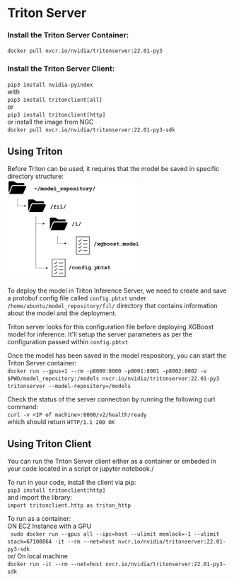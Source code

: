 # Triton Server

### Install the Triton Server Container:
`docker pull nvcr.io/nvidia/tritonserver:22.01-py3`

### Install the Triton Server Client:
`pip3 install nvidia-pyindex`\
with\
`pip3 install tritonclient[all]`\
  or\
`pip3 install tritonclient[http]`\
  or install the image from NGC\
`docker pull nvcr.io/nvidia/tritonserver:22.01-py3-sdk`

## Using Triton
Before Triton can be used, it requires that the model be saved in specific directory structure:\
<img src="https://github.com/JustinBurg/triton_server/blob/main/triton_model_repository_layout.png" width="300">

To deploy the model in Triton Inference Server, we need to create and save a protobuf config file called `config.pbtxt` under `/home/ubuntu/model_repository/fil/` directory that contains information about the model and the deployment. 

Triton server looks for this configuration file before deploying XGBoost model for inference. It'll setup the server parameters as per the configuration passed within `config.pbtxt`

Once the model has been saved in the model respository, you can start the Triton Server container:\
`docker run --gpus=1 --rm -p8000:8000 -p8001:8001 -p8002:8002 -v $PWD/model_repository:/models nvcr.io/nvidia/tritonserver:22.01-py3 tritonserver --model-repository=/models`

Check the status of the server connection by running the following curl command:\
`curl -v <IP of machine>:8000/v2/health/ready`\
which should return `HTTP/1.1 200 OK`

## Using Triton Client
You can run the Triton Server client either as a container or embeded in your code located in a script or jupyter notebook./ 

To run in your code, install the client via pip:\
`pip3 install tritonclient[http]`\
and import the library:\
`import tritonclient.http as triton_http`

To run as a container:\
ON EC2 Instance with a GPU\
` sudo docker run --gpus all --ipc=host --ulimit memlock=-1 --ulimit stack=67108864 -it --rm --net=host nvcr.io/nvidia/tritonserver:22.01-py3-sdk`\
or/
On local machine\
`docker run -it --rm --net=host nvcr.io/nvidia/tritonserver:22.01-py3-sdk`
